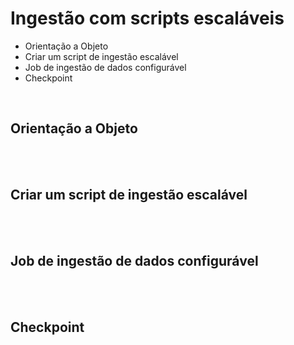 # Ingestão com scripts escaláveis

- Orientação a Objeto
- Criar um script de ingestão escalável
- Job de ingestão de dados configurável
- Checkpoint

<br>

## Orientação a Objeto
<br>


<br>

## Criar um script de ingestão escalável
<br>


<br>

## Job de ingestão de dados configurável
<br>


<br>

## Checkpoint
<br>

<br>
